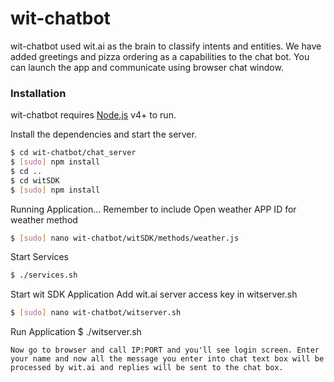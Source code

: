 # wit-chatbot
wit-chatbot used wit.ai as the brain to classify intents and entities. We have added greetings and pizza ordering as a capabilities to the chat bot. You can launch the app and communicate using browser chat window.
### Installation
wit-chatbot requires [Node.js](https://nodejs.org/) v4+ to run.

Install the dependencies and start the server.

```sh
$ cd wit-chatbot/chat_server
$ [sudo] npm install 
$ cd ..
$ cd witSDK
$ [sudo] npm install 
```
Running Application...
Remember to include Open weather APP ID for weather method
```sh
$ [sudo] nano wit-chatbot/witSDK/methods/weather.js
```
Start Services 
```sh
$ ./services.sh
```
Start wit SDK Application
Add wit.ai server access key in witserver.sh
```sh
$ [sudo] nano wit-chatbot/witserver.sh
```
Run Application
$ ./witserver.sh
```
Now go to browser and call IP:PORT and you'll see login screen. Enter your name and now all the message you enter into chat text box will be processed by wit.ai and replies will be sent to the chat box.


